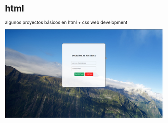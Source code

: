 # html
algunos proyectos básicos en html + css web development

![Alt text](login/version2.png?raw=true "Desarollo")
